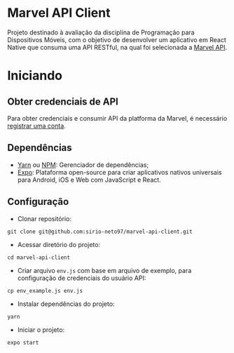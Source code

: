 # Marvel API Client

Projeto destinado à avaliação da disciplina de Programação para Dispositivos Móveis, com o objetivo de desenvolver um aplicativo em React Native que consuma uma API RESTful, na qual foi selecionada a [Marvel API](https://developer.marvel.com/docs).


# Iniciando
## Obter credenciais de API
Para obter credenciais e consumir API da platforma da Marvel, é necessário [registrar uma conta](//developer.marvel.com/account).

## Dependências
- [Yarn](https://classic.yarnpkg.com/lang/en/docs/install/#debian-stable) ou [NPM](https://docs.npmjs.com/downloading-and-installing-node-js-and-npm): Gerenciador de dependências;
- [Expo](https://docs.expo.dev/get-started/installation/): Plataforma open-source para criar aplicativos nativos universais para Android, iOS e Web com JavaScript e React.

## Configuração
- Clonar repositório:
```
git clone git@github.com:sirio-neto97/marvel-api-client.git
```
- Acessar diretório do projeto:
```
cd marvel-api-client
```
- Criar arquivo `env.js` com base em arquivo de exemplo, para configuração de credenciais do usuário API:
```
cp env_example.js env.js
```
- Instalar dependências do projeto:
```
yarn
```
- Iniciar o projeto:
```
expo start
```